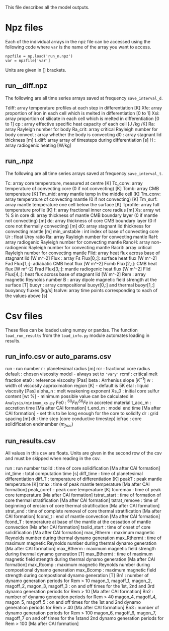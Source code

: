 This file describes all the model outputs.

# Npz files
Each of the individual arrays in the npz file can be accessed using the following code where `var` is the name of the array you want to access.
```
npzfile = np.load('run_n.npz')
var = npzfile['var']
```
Units are given in [] brackets.

## run_<n>_diff.npz
The following are all time series arrays saved at frequency `save_interval_d`.

Tdiff: array
        temperature profiles at each step in differentiation [K]
Xfe: array
    proportion of iron in each cell which is melted in differentiation [0 to 1]
Xsi: array
    proportion of silicate in each cell which is melted in differentiation [0 to 1]
cp : array
    effective specific heat capacity of each cell [J /kg /K]
Ra: array
    Rayleigh number for body
Ra_crit: array
    critical Rayleigh number for body
convect : array
    whether the body is convecting
d0 : array
    stagnant lid thickness [m]
t_diff: array
    array of timesteps during differentiation [s]
H : array
    radiogenic heating [W/kg]
        
## run_<n>.npz

The following are all time series arrays saved at frequency `save_interval_t`. 

Tc: array
        core temperature, measured at centre [K]
Tc_conv: array
    temperature of convecting core (0 if not convecting) [K]
Tcmb: array
    CMB temperature [K]
Tm_mid: array
    mantle temp in the middle cell [K]
Tm_conv: array
    temperature of convecting mantle (0 if not convecting) [K]
Tm_surf: array
    mantle temperature one cell below the surface [K]
Tprofile: array
    full temperature profile [K]
f: array
    fractional inner core radius [m]
Xs: array
    wt % S in core 
dl: array
    thickness of mantle CMB boundary layer (0 if mantle not convecting) [m]
dc: array
    thickness of core CMB boundary layer (0 if core not thermally convecting) [m]
d0: array
    stagnant lid thickness for convecting mantle [m]
min_unstable : int
    index of base of convecting core
Ur : float
    Urey ratio 
Ra: array
    Rayleigh number for convecting mantle
RaH: array
    radiogenic Rayleigh number for convecting mantle
RanoH: array
    non-radiogenic Rayleigh number for convecting mantle
Racrit: array
    critical Rayleigh number for convecting mantle
Flid: array
    heat flux across base of stagnant lid [W m^-2]
Flux : array
    Fs Flux[0,:]: surface heat flux [W m^-2]
    Fad Flux[1,:]: adiabatic CMB heat flux [W m^-2]
    Fcmb Flux[2,:]: CMB heat flux [W m^-2]
    Frad Flux[3,:]: mantle radiogenic heat flux [W m^-2]
    Flid Flux[4,:]: heat flux across base of stagnant lid [W m^-2]
Rem : array
    magnetic Reynolds number
B : array
    dipole magnetic field strength at the surface [T]
buoyr : array
        compositional buoyr[0,:] and thermal buoyr[1,:] buoyancy fluxes [kg/s] 
tsolve: array
    time points corresponding to each of the values above [s]

# Csv files
These files can be loaded using numpy or pandas. The function `load_run_results` from the `load_info.py` module automates loading in results.  

## run_info.csv or auto_params.csv
run : run number
r : planetesimal radius [m]
rcr : fractional core radius 
default : chosen viscosity model - always set to `'vary'`
rcmf : critical melt fraction
eta0 : reference viscosity [Pas]
beta : Arrhenius slope [$K^{-1}$]
w : width of viscosity approximation region [K] - default is 5K
etal : liquid viscosity [Pas]
alpha_n : melt weakening exponent
Xs_0 : initial core sulfur content [wt %] - minimum possible value can be calculated in `Analysis/minimum_xs.py`
Fe0 : $^{60}Fe/^{56}Fe$ in accreted material
t_acc_m : accretion time [Ma after CAI formation]
t_end_m : model end time [Ma after CAI formation] - set this to be long enough for the core to solidify
dr : grid spacing [m]
dt : time step [core conductive timestep]
icfrac : core solidification endmember ($m_{frac}$)

## run_results.csv
All values in this csv are floats. Units are given in the second row of the csv and must be skipped when reading in the csv.

run : run number
tsolid : time of core solidification [Ma after CAI formation]
int_time : total computation time [s]
diff_time : time of planetesimal differentiation
diff_T : temperature of differentiation [K]
peakT : peak mantle temperature [K]
tmax : time of peak mantle temperature [Ma after CAI formation]
peak_coreT : peak core temperature [K]
tcoremax : time of peak core temperature [Ma after CAI formation] 
tstrat_start : time of formation of core thermal stratification [Ma after CAI formation]
tstrat_remove : time of beginning of erosion of core thermal stratification [Ma after CAI formation]
strat_end : time of complete removal of core thermal stratification [Ma after CAI formation]
fcond_t : end of mantle convection [Ma after CAI formation]
fcond_T : temperature at base of the mantle at the cessation of mantle convection [Ma after CAI formation]
tsolid_start : time of onset of core solidification [Ma after CAI formation]
max_Rtherm : maximum magnetic Reynolds number during thermal dynamo generation
max_Rthermt : time of maximum magnetic Reynolds number during thermal dynamo generation [Ma after CAI formation]
max_Btherm : maximum magnetic field strength during thermal dynamo generation [T]
max_Bthermt : time of maximum magnetic field strength during thermal dynamo generation [Ma after CAI formation]
max_Rcomp : maximum magnetic Reynolds number during compostional dynamo generation
max_Bcomp : maximum magnetic field strength during compostional dynamo generation [T]
Bn1 : number of dynamo generation periods for Rem > 10
magon_1, magoff_1, magon_2, magoff_2, magon_3, magoff_3 : on and off times for the 1st, 2nd and 3rd dynamo generation periods for Rem > 10  [Ma after CAI formation]
Bn2 : number of dynamo generation periods for Rem > 40
magon_4, magoff_4, magon_5, magoff_5 :  on and off times for the 1st and 2nd dynamo generation periods for Rem > 40 [Ma after CAI formation]
Bn3 : number of dynamo generation periods for Rem > 100
magon_6, magoff_6, magon_7, magoff_7 on and off times for the 1stand 2nd dynamo generation periods for Rem > 100 [Ma after CAI formation]
